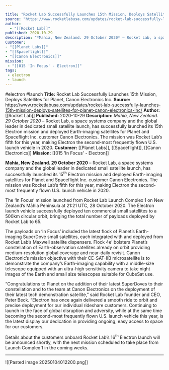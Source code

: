 ```yaml
---

title: "Rocket Lab Successfully Launches 15th Mission, Deploys Satellites for Planet, Canon Electronics Inc. "
source: "https://www.rocketlabusa.com/updates/rocket-lab-successfully-launches-15th-mission-deploys-satellites-for-planet-canon-electronics-inc/"
author:
  - "[[Rocket Lab]]"
published: 2020-10-29
description: "*Mahia, New Zealand. 29 October 2020* – Rocket Lab, a space systems company and the global leader in dedicated small satellite launch, has successfully launched its 15th Electron mission and deployed Earth-imaging satellites for Planet and Spaceflight Inc. customer Canon Electronics. The mission was Rocket Lab’s fifth for this year, making Electron the second-most frequently flown U.S. launch vehicle in 2020."
Customer: 
- "[[Planet Labs]]"
- "[[Spaceflight]]"
- "[[Canon Electronics]]"
mission:
 - "[[015 'In Focus' - Electron]]"
tags:
 - electron
 - launch
---
```


#electron #launch
**Title:** Rocket Lab Successfully Launches 15th Mission, Deploys Satellites for Planet, Canon Electronics Inc. 
**Source:** https://www.rocketlabusa.com/updates/rocket-lab-successfully-launches-15th-mission-deploys-satellites-for-planet-canon-electronics-inc/
**Author:** [[Rocket Lab]]
**Published:** 2020-10-29
**Description:** *Mahia, New Zealand. 29 October 2020* – Rocket Lab, a space systems company and the global leader in dedicated small satellite launch, has successfully launched its 15th Electron mission and deployed Earth-imaging satellites for Planet and Spaceflight Inc. customer Canon Electronics. The mission was Rocket Lab’s fifth for this year, making Electron the second-most frequently flown U.S. launch vehicle in 2020.
**Customer:** [[Planet Labs]], [[Spaceflight]], [[Canon Electronics]]
**Mission:** [[015 'In Focus' - Electron]]

**Mahia, New Zealand. 29 October 2020** – Rocket Lab, a space systems company and the global leader in dedicated small satellite launch, has successfully launched its 15<sup>th</sup> Electron mission and deployed Earth-imaging satellites for Planet and Spaceflight Inc. customer Canon Electronics. The mission was Rocket Lab’s fifth for this year, making Electron the second-most frequently flown U.S. launch vehicle in 2020.

The ‘In Focus’ mission launched from Rocket Lab Launch Complex 1 on New Zealand’s Māhia Peninsula at 21:21 UTC, 28 October 2020. The Electron launch vehicle successfully deployed ten commercial small satellites to a 500km circular orbit, bringing the total number of payloads deployed by Rocket Lab to 65. 

The payloads on ‘In Focus’ included the latest flock of Planet’s Earth-imaging SuperDove small satellites, each integrated with and deployed from Rocket Lab’s Maxwell satellite dispensers. Flock 4e’ bolsters Planet’s constellation of Earth-observation satellites already on orbit providing medium-resolution global coverage and near-daily revisit. Canon Electronic’s mission objective with their CE-SAT-IIB microsatellite is to demonstrate the company’s Earth-imaging capability with a middle-size telescope equipped with an ultra-high sensitivity camera to take night images of the Earth and small size telescopes suitable for CubeSat use.

“Congratulations to Planet on the addition of their latest SuperDoves to their constellation and to the team at Canon Electronics on the deployment of their latest tech demonstration satellite,” said Rocket Lab founder and CEO, Peter Beck. “Electron has once again delivered a smooth ride to orbit and precise deployment for our individual rideshare customers. Continuing to launch in the face of global disruption and adversity, while at the same time becoming the second-most frequently flown U.S. launch vehicle this year, is the latest display our dedication in providing ongoing, easy access to space for our customers.

Details about the customers onboard Rocket Lab’s 16<sup>th</sup> Electron launch will be announced shortly, with the next mission scheduled to take place from Launch Complex 1 in the coming weeks.

---

![[Pasted image 20250104012200.png]]